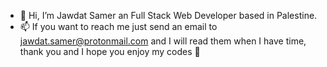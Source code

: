 - 👋 Hi, I’m Jawdat Samer an Full Stack Web Developer based in Palestine.
- 📫 If you want to reach me just send an email to jawdat.samer@protonmail.com and I will read them when I have time, thank you and I hope you enjoy my codes 💞️
